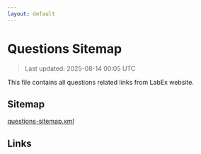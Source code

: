 ```yaml
---
layout: default
---
```


# Questions Sitemap

> Last updated: 2025-08-14 00:05 UTC

This file contains all questions related links from LabEx website.

## Sitemap

[questions-sitemap.xml](https://labex.io/questions-sitemap.xml)

## Links


